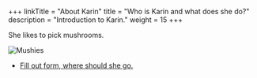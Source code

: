 +++
linkTitle = "About Karin"
title = "Who is Karin and what does she do?"
description = "Introduction to Karin."
weight = 15
+++

She likes to pick mushrooms.

![Mushies](/en/files/mush.jpg)

- [Fill out form, where should she go.](/about-sub-page/)
